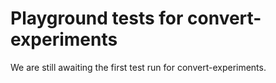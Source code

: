 # Playground tests for convert-experiments
We are still awaiting the first test run for convert-experiments.
